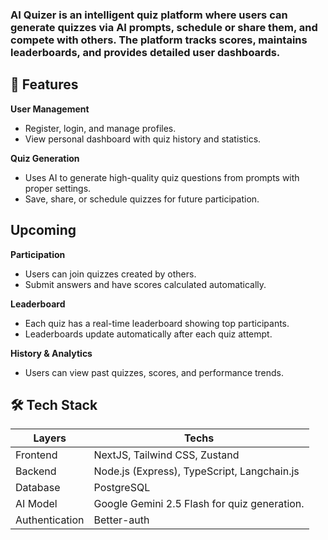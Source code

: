 ### AI Quizer is an intelligent quiz platform where users can generate quizzes via AI prompts, schedule or share them, and compete with others. The platform tracks scores, maintains leaderboards, and provides detailed user dashboards.

## 🌟 Features

**User Management**

- Register, login, and manage profiles.
- View personal dashboard with quiz history and statistics.

**Quiz Generation**

- Uses AI to generate high-quality quiz questions from prompts with proper settings.
- Save, share, or schedule quizzes for future participation.

## Upcoming

**Participation**

- Users can join quizzes created by others.
- Submit answers and have scores calculated automatically.

**Leaderboard**

- Each quiz has a real-time leaderboard showing top participants.
- Leaderboards update automatically after each quiz attempt.

**History & Analytics**

- Users can view past quizzes, scores, and performance trends.

## 🛠 Tech Stack

| Layers         | Techs                                        |
| -------------- | -------------------------------------------- |
| Frontend       | NextJS, Tailwind CSS, Zustand                |
| Backend        | Node.js (Express), TypeScript, Langchain.js  |
| Database       | PostgreSQL                                   |
| AI Model       | Google Gemini 2.5 Flash for quiz generation. |
| Authentication | Better-auth                                  |
